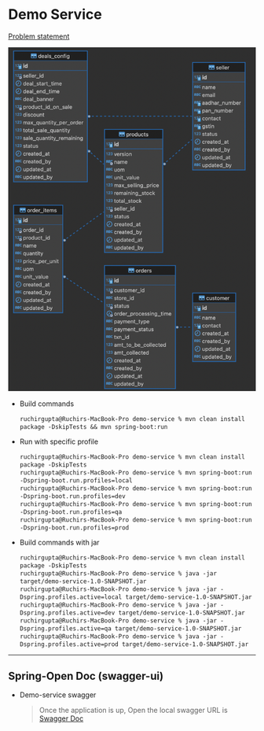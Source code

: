# Demo Service 
[Problem statement](problem.text)

![ER Diagram](ER_Diagram.png)

  - Build commands 
    ```shell
    ruchirgupta@Ruchirs-MacBook-Pro demo-service % mvn clean install package -DskipTests && mvn spring-boot:run
    ```
  - Run with specific profile
    ```shell
    ruchirgupta@Ruchirs-MacBook-Pro demo-service % mvn clean install package -DskipTests
    ruchirgupta@Ruchirs-MacBook-Pro demo-service % mvn spring-boot:run -Dspring-boot.run.profiles=local
    ruchirgupta@Ruchirs-MacBook-Pro demo-service % mvn spring-boot:run -Dspring-boot.run.profiles=dev
    ruchirgupta@Ruchirs-MacBook-Pro demo-service % mvn spring-boot:run -Dspring-boot.run.profiles=qa
    ruchirgupta@Ruchirs-MacBook-Pro demo-service % mvn spring-boot:run -Dspring-boot.run.profiles=prod
    ```
  - Build commands with jar
    ```shell
    ruchirgupta@Ruchirs-MacBook-Pro demo-service % mvn clean install package -DskipTests
    ruchirgupta@Ruchirs-MacBook-Pro demo-service % java -jar target/demo-service-1.0-SNAPSHOT.jar
    ruchirgupta@Ruchirs-MacBook-Pro demo-service % java -jar -Dspring.profiles.active=local target/demo-service-1.0-SNAPSHOT.jar
    ruchirgupta@Ruchirs-MacBook-Pro demo-service % java -jar -Dspring.profiles.active=dev target/demo-service-1.0-SNAPSHOT.jar
    ruchirgupta@Ruchirs-MacBook-Pro demo-service % java -jar -Dspring.profiles.active=qa target/demo-service-1.0-SNAPSHOT.jar
    ruchirgupta@Ruchirs-MacBook-Pro demo-service % java -jar -Dspring.profiles.active=prod target/demo-service-1.0-SNAPSHOT.jar
    ```
- - -
## Spring-Open Doc (swagger-ui)
- Demo-service swagger
  > Once the application is up, Open the local swagger URL is [Swagger Doc](http://localhost:12024/api/swagger-ui.html)
